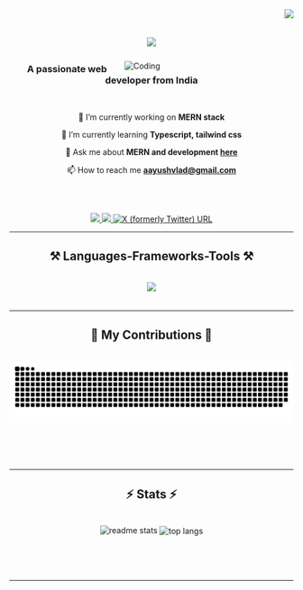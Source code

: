 <img align="right" src="https://visitor-badge.laobi.icu/badge?page_id=Aayuslad.Aayuslad" />

<h1 align="center">
    <img src="https://readme-typing-svg.herokuapp.com/?font=Righteous&size=35&center=true&vCenter=true&width=500&height=70&duration=4000&lines=Hi+There!+👋;+I'm+Aayush+Lad!;" />
</h1>

  <img src="https://i.pinimg.com/originals/81/17/8b/81178b47a8598f0c81c4799f2cdd4057.gif" align="right" alt="Coding" width="300"/>


<h3 align="center">A passionate web developer from India</h3>

<br/>

<div align="center">
 
 🔭 I’m currently working on **MERN stack**
 
 🌱 I’m currently learning **Typescript, tailwind css**

 💬 Ask me about **MERN and development [here](https://github.com/Aayuslad)**

 📫 How to reach me **[aayushvlad@gmail.com](mailto:pedro.sales.aayushvlad@gmail.com)**

 </div>

 <br><br>
 
<div>
  <div align="center">
    <a href="mailto:pedro.sales.aayushvlad@gmail.com">
    <img src="https://img.shields.io/badge/Gmail-333333?style=for-the-badge&logo=gmail&logoColor=red" />
  </a>
  <a href="https://www.linkedin.com/in/aayush-lad-5a5740275" target="_blank">
    <img src="https://img.shields.io/badge/LinkedIn-0077B5?style=for-the-badge&logo=linkedin&logoColor=white" target="_blank" />
  </a>
  <a href="https://twitter.com/AayushLad0805" target="_blank">
    <img alt="X (formerly Twitter) URL" src="https://img.shields.io/badge/Twitter-1DA1F2?style=for-the-badge&logo=twitter&logoColor=white" width="100px">
  </a>
  </div>
</div>

 <hr/>
 
<h2 align="center">⚒️ Languages-Frameworks-Tools ⚒️</h2>
<br/>
<div align="center">
    <img src="https://skillicons.dev/icons?i=cpp,git,github,react,tailwind,nodejs,express,mongodb,mysql,typescript" />
</div>

<br/>
<hr/>

<div align="center">
  <h2>🐍 My Contributions 🐍</h2>
  <br>
  <img alt="snake eating my contributions" src="https://raw.githubusercontent.com/Aayuslad/Aayuslad/output/github-contribution-grid-snake.svg" />
  
  <br/><br/><br/>
</div>

<hr/>

<h2 align="center">⚡ Stats ⚡</h2>
<br>
<div align=center>
  <img width=390 src="https://github-readme-stats.vercel.app/api?username=Aayuslad&count_private=true&show_icons=true&theme=react&rank_icon=github&border_radius=10" alt="readme stats" />
  <img width=325 align="center" src="https://github-readme-stats.vercel.app/api/top-langs/?username=Aayuslad&hide=HTML&langs_count=8&layout=compact&theme=react&border_radius=10&size_weight=0.5&count_weight=0.5&exclude_repo=github-readme-stats" alt="top langs" />
</div>
  <br/>

<br/><br/>

<hr/>
